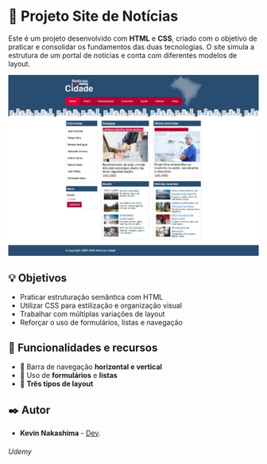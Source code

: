 # 📰 Projeto Site de Notícias

Este é um projeto desenvolvido com **HTML** e **CSS**, criado com o objetivo de praticar e consolidar os fundamentos das duas tecnologias. O site simula a estrutura de um portal de notícias e conta com diferentes modelos de layout.
<p align="center">
  <img src="img/img1.jpeg" width="800px" position="center">
</p>

## 💡 Objetivos

- Praticar estruturação semântica com HTML  
- Utilizar CSS para estilização e organização visual  
- Trabalhar com múltiplas variações de layout  
- Reforçar o uso de formulários, listas e navegação

## 🧱 Funcionalidades e recursos

- 🔹 Barra de navegação **horizontal e vertical**
- 🔹 Uso de **formulários** e **listas**
- 🔹 **Três tipos de layout**

## ✒️ Autor

* **Kevin Nakashima** - [Dev](https://github.com/Kryonn).

###### Udemy
